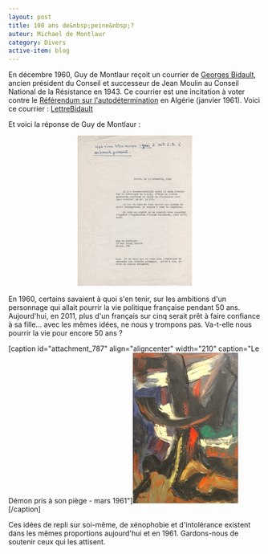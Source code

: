 ```yaml
---
layout: post
title: 100 ans de&nbsp;peine&nbsp;?
auteur: Michael de Montlaur
category: Divers
active-item: blog
---
```

En décembre 1960, Guy de Montlaur reçoit un courrier de <a href="http://fr.wikipedia.org/wiki/Georges_Bidault">Georges Bidault</a>, ancien président du Conseil et successeur de Jean Moulin au Conseil National de la Résistance en 1943. Ce courrier est une incitation à voter contre le <a href="http://fr.wikipedia.org/wiki/R%C3%A9f%C3%A9rendum_sur_l%27autod%C3%A9termination_en_Alg%C3%A9rie">Référendum sur l'autodétermination</a> en Algérie (janvier 1961). Voici ce courrier : <a href="/photos/wordpress/LettreBidault.pdf">LettreBidault</a>

Et voici la réponse de Guy de Montlaur :
<p style="text-align: center;"><a href="/photos/wordpress/Reponse.jpg"><img class="size-medium wp-image-782 aligncenter" title="Reponse" src="/photos/wordpress/Reponse-228x300.jpg" alt="" width="228" height="300" /></a></p>
En 1960, certains savaient à quoi s'en tenir, sur les ambitions d'un personnage qui allait pourrir la vie politique française pendant 50 ans. Aujourd'hui, en 2011, plus d'un français sur cinq serait prêt à faire confiance à sa fille... avec les mêmes idées, ne nous y trompons pas. Va-t-elle nous pourrir la vie pour encore 50 ans ?

[caption id="attachment_787" align="aligncenter" width="210" caption="Le Démon pris à son piège - mars 1961"]<a href="/photos/wordpress/LeDemonPrisasonPiege0360.jpg"><img class="size-medium wp-image-787 " title="Le Démon pris à son piège - mars 1961" src="/photos/wordpress/LeDemonPrisasonPiege0360-210x300.jpg" alt="" width="210" height="300" /></a>[/caption]

Ces idées de repli sur soi-même, de xénophobie et d'intolérance existent dans les mêmes proportions aujourd'hui et en 1961. Gardons-nous de soutenir ceux qui les attisent.
